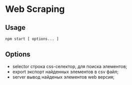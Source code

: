 Web Scraping
=============

<h2>Usage</h2>
 
```sh
npm start [ options... ]
```
<h2>Options</h2>

  - selector строка css-селектор, для поиска элементов;
  - export экспорт найденных элементов в csv файл;
  - server вывод найденых элементов web версия;
